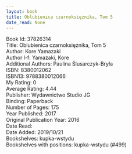 ```yaml
---
layout: book
title: Oblubienica czarnoksiężnika, Tom 5
date_read: None
---
```


Book Id: 37826314<br />
Title: Oblubienica czarnoksiężnika, Tom 5<br />
Author: Kore Yamazaki<br />
Author l-f: Yamazaki, Kore<br />
Additional Authors: Paulina Ślusarczyk-Bryła<br />
ISBN: 8380012062<br />
ISBN13: 9788380012066<br />
My Rating: 0<br />
Average Rating: 4.44<br />
Publisher: Wydawnictwo Studio JG<br />
Binding: Paperback<br />
Number of Pages: 175<br />
Year Published: 2017<br />
Original Publication Year: 2016<br />
Date Read: <br />
Date Added: 2019/10/21<br />
Bookshelves: kupka-wstydu<br />
Bookshelves with positions: kupka-wstydu (#499)<br />

